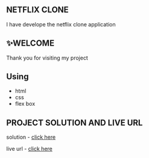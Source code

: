 ## NETFLIX CLONE

I have develope the netflix clone application

## ✨WELCOME

Thank you for visiting my project

## Using

- html
- css
- flex box

## PROJECT SOLUTION AND LIVE URL

solution - [click here](https://github.com/Vinoth30457/netflix.git)

live url - [click here](https://resilient-puppy-ce2f2e.netlify.app)
